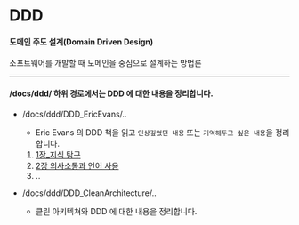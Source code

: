 # DDD

#### 도메인 주도 설계(Domain Driven Design)

소프트웨어를 개발할 때 도메인을 중심으로 설계하는 방법론

---

#### /docs/ddd/ 하위 경로에서는 DDD 에 대한 내용을 정리합니다.
- /docs/ddd/DDD_EricEvans/..
  - Eric Evans 의 DDD 책을 읽고 `인상깊었던 내용` 또는 `기억해두고 싶은 내용`을 정리합니다.
  1. [1장_지식 탐구](./DDD_EricEvans/1부/1장_지식%20탐구.md)
  2. [2장 의사소통과 언어 사용](./DDD_EricEvans/1부/2장_의사소통과%20언어%20사용.md)
  3. ..

- /docs/ddd/DDD_CleanArchitecture/.. 
  - 클린 아키텍쳐와 DDD 에 대한 내용을 정리합니다.